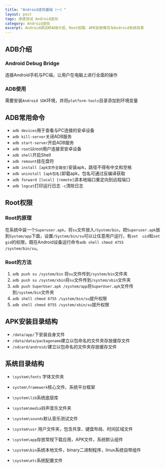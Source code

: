 ```yaml
---
title: "Android逆向基础（一）"
layout: post
tags: 渗透测试 Android逆向
category: Android逆向
excerpt: Android调试桥ADB介绍、Root权限、APK安装情况与Android系统目录
---
```

## ADB介绍

### Android Debug Bridge
连接Android手机与PC端，让用户在电脑上进行全面的操作

### ADB使用
需要安装`Android SDK`环境，并将`platform-tools`目录添加到环境变量

## ADB常用命令
* `adb devices`用于查看与PC连接的安卓设备
* `adb kill-server`关闭ADB服务
* `adb start-server`开启ADB服务
* `adb root`以root用户连接至安卓设备
* `adb shell`开启Shell
* `adb remount`挂在盘符
* `adb install [apk文件全路径]`安装apk，路径不得有中文和空格
* `adb uninstall [apk包名]`卸载apk，包名可通过反编译获取
* `adb forward [local] [remote]`讲本地端口重定向到远程端口
* `adb logcat`打印运行日志 `-c`清除日志



## Root权限

### Root的原理

在系统中装一个`Superuser.apk`，将`su`文件放入`/System/bin`，把`Superuser.apk`放到`System/app`下面，设置`/System/bin/su`可以让任意用户运行，有`set  uid`和`set gid`的权限，既在Android设备运行命令`adb shell chmod 4755 /system/bin/su`。



### Root的方法

1. `adb push su /system/bin` 将`su`文件传到`/system/bin`文件夹
2. `adb push su /system/xbin`将`su`文件传到`/system/xbin`文件夹
3. `adb push SuperUser.apk /system/app`将`SuperUser.apk`文件传到`/system/bin`文件夹
4. `adb shell chmod 6755 /system/bin/su`提升权限
5. `adb shell chmod 0755 /system/xbin/su`提升权限



## APK安装目录结构

* `/data/app/`下安装自身文件
* `/data/data/packagename`建立以包命名的文件夹存放缓存文件
* `/sdcard/android/`建立以包命名的文件夹存放缓存文件



## 系统目录结构

* `\system\fonts` 字体文件夹

* `system\framework`核心文件、系统平台框架

* `\system\lib`系统底层库

* `\system\media`铃声音乐文件夹

* `\system\sounds`默认音乐测试文件

* `\system\usr` 用户文件夹，包含共享、键盘布局、时间区域文件

* `\system\app`存放常规下载应用，APK文件，系统默认组件

* `\system\bin`系统本地文件，binary二进制程序，linux系统自带组件

* `\system\etc`系统配置文件  

  ​    